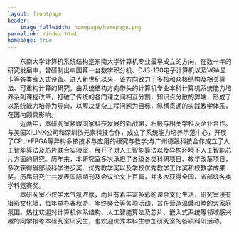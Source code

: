 ```yaml
---
layout: frontpage
header:
    image_fullwidth: homepage/homepage.png
permalink: /index.html
homepage: true
---
```


&emsp;&emsp;东南大学计算机系统结构是东南大学计算机专业最早成立的方向，在数十年的研究发展中，曾研制出中国第一台数字积分机、DJS-130电子计算机以及VGA显卡等各类嵌入式设备。进入新世纪以来，该方向致力于多核和众核结构及相关算法、可重构计算的研究。由系统结构方向带头的计算机专业本科计算机系统能力培养系列课程改革，打破了传统的各门课之间相互分割，知识点分散的弊端，形成了以系统能力培养为导向，以解决复杂工程问题为目标，纵横贯通的实践教学体系，在国内颇具影响。<br>
&emsp;&emsp;近两年，本研究室紧跟国家科技发展的新战略，积极与相关学科及企业合作。与美国XILINX公司和深圳依元素科技合作，成立了系统能力培养示范中心，开展了CPU+FPGA等异构多核技术与应用的研究与教学;与广州德晟科技合作成立了人工智能算法及芯片联合实验室，展开了对人工智能算法以及异构环境下人工智能芯片方面的研究。历年来，本研究室多次承担了各级各类科研项目、教学改革项目，多次获得省部级科学进步奖、优秀教学奖以及学校优秀教学工作奖和校教学成果奖。历届研究生共发表国际期刊及会议论文上百篇，并多次获得全国、省部级各类学科竞赛奖。<br>
&emsp;&emsp;本研究室不仅学术气氛浓厚，而且有着丰富多彩的课余文化生活，研究室设有摄影文化墙，每年举办春秋游，年终聚会等各项活动，旨在营造温馨和睦的大家庭氛围。热忱欢迎对计算机体系结构、人工智能算法及芯片、嵌入式系统等领域感兴趣的同学报考本研究室研究生，也欢迎优秀本科生参加研究室的各项科研活动。
